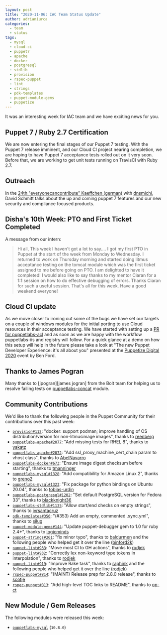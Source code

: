 ```yaml
---
layout: post
title: "2020-11-06: IAC Team Status Update"
author: adrianiurca
categories:
  - team
  - status
tags:
  - mysql
  - cloud-ci
  - puppet7
  - apache
  - docker
  - postgresql
  - stdlib
  - provision
  - rspec-puppet
  - lint
  - strings
  - pdk-templates
  - puppet-module-gems
  - puppetize
---
```


It was an interesting week for IAC team and we have exciting news for you.

## Puppet 7 / Ruby 2.7 Certification

We are now entering the final stages of our Puppet 7 testing. With the Puppet 7 release imminent, and our Cloud CI project nearing completion, we are hoping to have Puppet 7 acceptance tests rolled out on it very soon. Before that, we are working to get unit tests running on TravisCI with Ruby 2.7.

## Outreach

In the [24th "everyonecancontribute" Kaeffchen (german)](https://everyonecancontribute.com/post/2020-11-04-kaeffchen-24-puppet-insights/) with [dnsmichi](https://twitter.com/dnsmichi), David Schmitt talks about the up and coming puppet 7 features and our new security and compliance focused products.

## Disha's 10th Week: PTO and First Ticket Completed

A message from our intern:
> Hi all,
> This week I haven't got a lot to say.... I got my first PTO in Puppet at the start of the week from Monday to Wednesday.
> I returned to work on Thursday morning and started doing litmus acceptance testing on the tomcat module which was the first ticket assigned to me before going on PTO. I am delighted to have it completed!
> I would also like to say thanks to my mentor Ciaran for a 1:1 session on how to do effective debugging of errors. Thanks Ciaran for such a useful session.
> That's all for this week.
> Have a good weekend everyone!

## Cloud CI update

As we move closer to ironing out some of the bugs we have set our targets on a couple of windows modules for the initial porting to use Cloud resources in their acceptance testing.
We have started with setting up a [PR for puppetlabs-acl](https://github.com/puppetlabs/puppetlabs-acl/pull/211) and as soon as we are happy with the workflow puppetlabs-iis and registry will follow.
For a quick glance at a demo on how this setup will help in the future please take a look at "The new Puppet Developer Experience: it's all about you" presented at the [Puppetize Digital 2020](https://digital.puppetize.com) event by Ben Ford.

## Thanks to James Pogran

Many thanks to [jpogran][james jogran] from the Bolt team for helping us to resolve failing tests on [puppetlabs-concat][concat] module.

## Community Contributions

We'd like to thank the following people in the Puppet Community for their contributions over this past week:

- [`provision#112`][provision-pr-112]: "docker: support podman; improve handling of OS distribution/version for non-litmusimage images", thanks to [reenberg][reenberg]
- [`puppetlabs-apache#2077`][puppetlabs-apache-pr-2077]: "Add missing tests for RHEL 8", thanks to [yakatz][yakatz]
- [`puppetlabs-apache#2072`][puppetlabs-apache-pr-2072]: "Add ssl_proxy_machine_cert_chain param to vhost class", thanks to [AbelNavarro][abelnavarro]
- [`puppetlabs-docker#673`][puppetlabs-docker-pr-673]: "Ensure image digest checksum before starting", thanks to [tmanninger][tmanninger]
- [`puppetlabs-mysql#1328`][puppetlabs-mysql-pr-1328]: "Add compatibility for Amazon Linux 2", thanks to [greno2][greno2]
- [`puppetlabs-mysql#1323`][puppetlabs-mysql-pr-1323]: "Fix package for python bindings on Ubuntu 20.04", thanks to [tobias-urdin][tobias-urdin]
- [`puppetlabs-postgresql#1202`][puppetlabs-postgresql-pr-1202]: "Set default PostgreSQL version for Fedora 33", thanks to [blackknight36][blackknight36]
- [`puppetlabs-stdlib#1135`][puppetlabs-stdlib-pr-1135]: "Allow start/end checks on empty strings", thanks to [jvrsantacruz][jvrsantacruz]
- [`pdk-templates#356`][pdk-templates-pr-356]: "(#353) Add an empty, commented .sync.yml", thanks to [silug][silug]
- [`puppet-module-gems#144`][puppet-module-gems-pr-144]: "Update puppet-debugger gem to 1.0 for ruby 2.4+", thanks to [logicminds][logicminds]
- [`puppet-strings#261`][puppet-strings-pr-261]: "fix minor typo", thanks to [baldurmen][baldurmen] and the following people who helped get it over the line ([binford2k][binford2k])
- [`puppet-lint#933`][puppet-lint-pr-933]: "Move most CI to GH actions", thanks to [rodjek][rodjek]
- [`puppet-lint#932`][puppet-lint-pr-932]: "Correctly lex non-keyword type tokens in interpolation", thanks to [rodjek][rodjek]
- [`puppet-lint#919`][puppet-lint-pr-919]: "Improve Rake task", thanks to [raphink][raphink] and the following people who helped get it over the line ([rodjek][rodjek])
- [`rspec-puppet#814`][rspec-puppet-pr-814]: "(MAINT) Release prep for 2.8.0 release", thanks to [scotje][scotje]
- [`rspec-puppet#813`][rspec-puppet-pr-813]: "Add high-level TOC links to README", thanks to [op-ct][op-ct]

## New Module / Gem Releases

The following modules were released this week:

- [`puppetlabs-mysql`][puppetlabs-mysql] (`10.8.0`)

  [puppetlabs-mysql]: http://github.com/puppetlabs/puppetlabs-mysql
  [provision-pr-112]: https://github.com/puppetlabs/provision/pull/112
  [reenberg]: https://github.com/reenberg
  [puppetlabs-apache-pr-2077]: https://github.com/puppetlabs/puppetlabs-apache/pull/2077
  [yakatz]: https://github.com/yakatz
  [puppetlabs-apache-pr-2072]: https://github.com/puppetlabs/puppetlabs-apache/pull/2072
  [abelnavarro]: https://github.com/AbelNavarro
  [puppetlabs-docker-pr-673]: https://github.com/puppetlabs/puppetlabs-docker/pull/673
  [tmanninger]: https://github.com/tmanninger
  [puppetlabs-mysql-pr-1328]: https://github.com/puppetlabs/puppetlabs-mysql/pull/1328
  [greno2]: https://github.com/greno2
  [puppetlabs-mysql-pr-1323]: https://github.com/puppetlabs/puppetlabs-mysql/pull/1323
  [tobias-urdin]: https://github.com/tobias-urdin
  [puppetlabs-postgresql-pr-1202]: https://github.com/puppetlabs/puppetlabs-postgresql/pull/1202
  [blackknight36]: https://github.com/blackknight36
  [puppetlabs-stdlib-pr-1135]: https://github.com/puppetlabs/puppetlabs-stdlib/pull/1135
  [jvrsantacruz]: https://github.com/jvrsantacruz
  [pdk-templates-pr-356]: https://github.com/puppetlabs/pdk-templates/pull/356
  [silug]: https://github.com/silug
  [puppet-module-gems-pr-144]: https://github.com/puppetlabs/puppet-module-gems/pull/144
  [logicminds]: https://github.com/logicminds
  [puppet-strings-pr-261]: https://github.com/puppetlabs/puppet-strings/pull/261
  [baldurmen]: https://github.com/baldurmen
  [binford2k]: https://github.com/binford2k
  [puppet-lint-pr-933]: https://github.com/rodjek/puppet-lint/pull/933
  [rodjek]: https://github.com/rodjek
  [puppet-lint-pr-932]: https://github.com/rodjek/puppet-lint/pull/932
  [puppet-lint-pr-919]: https://github.com/rodjek/puppet-lint/pull/919
  [raphink]: https://github.com/raphink
  [rspec-puppet-pr-814]: https://github.com/rodjek/rspec-puppet/pull/814
  [scotje]: https://github.com/scotje
  [rspec-puppet-pr-813]: https://github.com/rodjek/rspec-puppet/pull/813
  [op-ct]: https://github.com/op-ct
  [adrian]: https://github.com/adrianiurca
  [ben]: https://github.com/binford2k
  [ciaran]: https://github.com/sanfrancrisko
  [daiana]: https://github.com/daianamezdrea
  [danny]: https://github.com/carabasdaniel
  [davidschmitt]: https://github.com/DavidS
  [davidswan]: https://github.com/david22swan
  [disha]: https://github.com/Disha-maker
  [lore]: https://github.com/lionce
  [michael]: https://github.com/michaeltlombardi
  [paula]: https://github.com/pmcmaw
  [sheena]: https://github.com/sheenaajay
  [supported modules]: https://puppetlabs.github.io/iac/modules/
  [tools]: https://puppetlabs.github.io/iac/tools/
  [jpogran]: https://github.com/jpogran
  [concat]: http://github.com/puppetlabs/puppetlabs-concat

